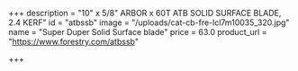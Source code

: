 +++
description = "10\" x 5/8\" ARBOR x 60T ATB SOLID SURFACE BLADE, 2.4 KERF"
id = "atbssb"
image = "/uploads/cat-cb-fre-lcl7m10035_320.jpg"
name = "Super Duper Solid Surface blade"
price = 63.0
product_url = "https://www.forestry.com/atbssb"

+++
